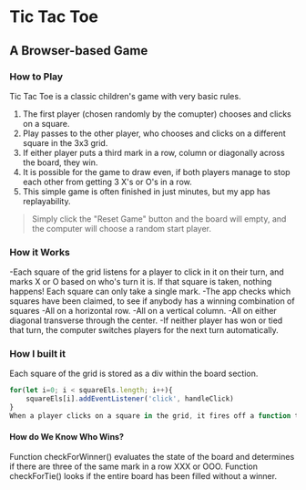 # Tic Tac Toe
## A Browser-based Game


### How to Play
Tic Tac Toe is a classic children's game with very basic rules.
1. The first player (chosen randomly by the comupter) chooses and clicks on a square.
2. Play passes to the other player, who chooses and clicks on a different square in the 3x3 grid.
3. If either player puts a third mark in a row, column or diagonally across the board, they win.
4. It is possible for the game to draw even, if both players manage to stop each other from getting 3 X's or O's in a row.
5. This simple game is often finished in just minutes, but my app has replayability.
>Simply click the "Reset Game" button and the board will empty, and the computer will choose a random start player.

### How it Works
-Each square of the grid listens for a player to click in it on their turn, and marks X or O based on who's turn it is.  If that square is taken, nothing happens! Each square can only take a single mark.
-The app checks which squares have been claimed, to see if anybody has a winning combination of squares
    -All on a horizontal row.
    -All on a vertical column.
    -All on either diagonal transverse through the center.
-If neither player has won or tied that turn, the computer switches players for the next turn automatically.

### How I built it
Each square of the grid is stored as a div within the board section.
```javascript
for(let i=0; i < squareEls.length; i++){
    squareEls[i].addEventListener('click', handleClick)
}
When a player clicks on a square in the grid, it fires off a function to evaluate where they clicked and mark it on the board.
```
#### How do We Know Who Wins?
 Function checkForWinner() evaluates the state of the board and determines if there are three of the same mark in a row XXX or OOO.
 Function checkForTie() looks if the entire board has been filled without a winner.